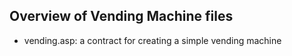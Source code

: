 ## Overview of Vending Machine files
* vending.asp: a contract for creating a simple vending machine
